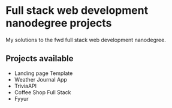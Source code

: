# Full stack web development nanodegree projects
My solutions to the fwd full stack web development nanodegree.

## Projects available
* Landing page Template
* Weather Journal App
* TriviaAPI
* Coffee Shop Full Stack
* Fyyur
